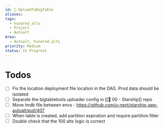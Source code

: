 ```yaml
---
id: 🎯 UploadToBigTable
aliases: 
tags:
  - hundred_alts
  - Project
  - Autoalt
Area:
  - Autoalt, hundred_alts
priority: Medium
status: In Progress
---
```

# Todos
- [ ] Fix the location deployment file location in the DAG. Prod data should be isolated
- [ ] Separate the bigtabletools uploader config in [[🕎 00 - Starship]] repo
- [ ] Move lmdb file between envs - https://github.com/u-next/starship-app-autoalt/pull/407
- [ ] When table is created, add partition expiration and require partition filter
- [ ] Double check that the 100 alts logic is correct